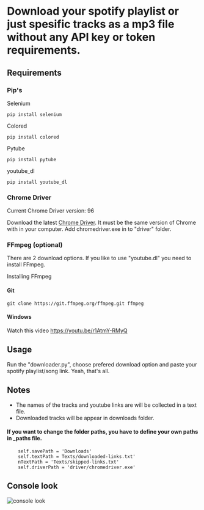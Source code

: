 # Download your spotify playlist or just spesific tracks as a mp3 file without any API key or token requirements.

## Requirements

###  Pip's
Selenium
    
    pip install selenium

Colored 

    pip install colored
    
Pytube

    pip install pytube
    
 youtube_dl
 
    pip install youtube_dl
    
### Chrome Driver
    
 Current Chrome Driver version: 96
 
 Download the latest [Chrome Driver](https://chromedriver.chromium.org/downloads). It must be the same version of Chrome with in your computer.
 Add chromedriver.exe in to "driver" folder.
 
 ### FFmpeg (optional)
 
 There are 2 download options. If you like to use "youtube.dl" you need to install FFmpeg.
 
 Installing FFmpeg
 
 #### Git
    
    git clone https://git.ffmpeg.org/ffmpeg.git ffmpeg
 #### Windows
 
 Watch this video https://youtu.be/r1AtmY-RMyQ
 
## Usage

Run the "downloader.py", choose prefered download option and paste your spotify playlist/song link. Yeah, that's all.
    
## Notes

- The names of the tracks and youtube links are will be collected in a text file.
- Downloaded tracks will be appear in downloads folder. 

#### If you want to change the folder paths, you have to define your own paths in _paths file.

        self.savePath = 'Downloads'
        self.textPath = Texts/downloaded-links.txt'
        nTextPath = 'Texts/skipped-links.txt'
        self.driverPath = 'driver/chromedriver.exe'

## Console look

![console look](https://i.ibb.co/znCymsc/Ekran-g-r-nt-s-2021-12-26-140751.png)
